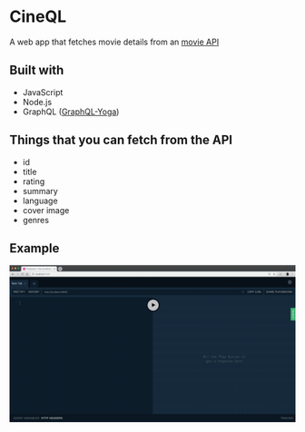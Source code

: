 # CineQL

A web app that fetches movie details from an [movie API](https://yts.am/api)

## Built with
- JavaScript
- Node.js
- GraphQL ([GraphQL-Yoga](https://github.com/prisma/graphql-yoga))

## Things that you can fetch from the API
- id
- title
- rating
- summary 
- language
- cover image
- genres

## Example
![CineQLgif](https://github.com/rlee92/toy-projects/blob/master/2-CineQL/CineQL.gif)
